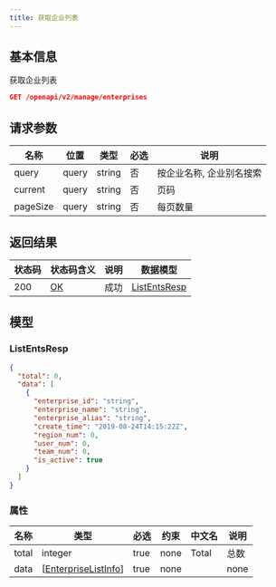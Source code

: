 ```yaml
---
title: 获取企业列表
---
```


## 基本信息

获取企业列表

```json title="请求路径"
GET /openapi/v2/manage/enterprises
```

## 请求参数

|名称|位置|类型|必选|说明|
|---|---|---|---|---|
|query|query|string| 否 |按企业名称, 企业别名搜索|
|current|query|string| 否 |页码|
|pageSize|query|string| 否 |每页数量|


## 返回结果

|状态码|状态码含义|说明|数据模型|
|---|---|---|---|
|200|[OK](https://tools.ietf.org/html/rfc7231#section-6.3.1)|成功|[ListEntsResp](#listentsresp)|


## 模型

### ListEntsResp

```json
{
  "total": 0,
  "data": [
    {
      "enterprise_id": "string",
      "enterprise_name": "string",
      "enterprise_alias": "string",
      "create_time": "2019-08-24T14:15:22Z",
      "region_num": 0,
      "user_num": 0,
      "team_num": 0,
      "is_active": true
    }
  ]
}

```

### 属性

|名称|类型|必选|约束|中文名|说明|
|---|---|---|---|---|---|
|total|integer|true|none|Total|总数|
|data|[[EnterpriseListInfo](#schemaenterpriselistinfo)]|true|none||none|


